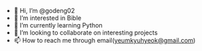 - 👋 Hi, I’m @godeng02
- 👀 I’m interested in Bible 
- 🌱 I’m currently learning Python
- 💞️ I’m looking to collaborate on interesting projects
- 📫 How to reach me through email(yeumkyuhyeok@gmail.com)

<!---
godeng02/godeng02 is a ✨ special ✨ repository because its `README.md` (this file) appears on your GitHub profile.
You can click the Preview link to take a look at your changes.
--->
